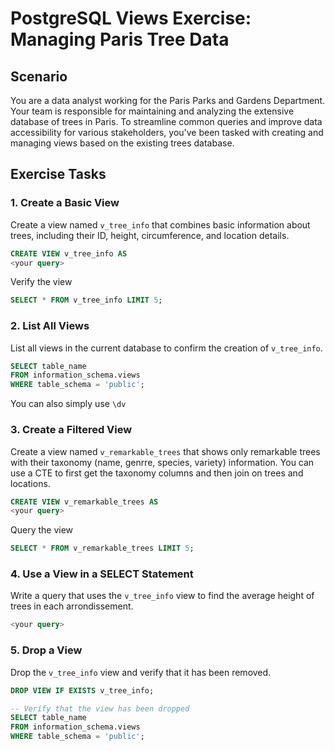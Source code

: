 # PostgreSQL Views Exercise: Managing Paris Tree Data

## Scenario

You are a data analyst working for the Paris Parks and Gardens Department. Your team is responsible for maintaining and analyzing the extensive database of trees in Paris. To streamline common queries and improve data accessibility for various stakeholders, you've been tasked with creating and managing views based on the existing trees database.

## Exercise Tasks

### 1. Create a Basic View

Create a view named `v_tree_info` that combines basic information about trees, including their ID, height, circumference, and location details.

```sql
CREATE VIEW v_tree_info AS
<your query>
```

Verify the view

```sql
SELECT * FROM v_tree_info LIMIT 5;
```

### 2. List All Views

List all views in the current database to confirm the creation of `v_tree_info`.

```sql
SELECT table_name
FROM information_schema.views
WHERE table_schema = 'public';
```

You can also simply use `\dv`

### 3. Create a Filtered View

Create a view named `v_remarkable_trees` that shows only remarkable trees with their taxonomy (name, genrre, species, variety) information. You can use a CTE to first get the taxonomy columns and then join on trees and locations.

```sql
CREATE VIEW v_remarkable_trees AS
<your query>
```

Query the view

```sql
SELECT * FROM v_remarkable_trees LIMIT 5;
```

### 4. Use a View in a SELECT Statement

Write a query that uses the `v_tree_info` view to find the average height of trees in each arrondissement.

```sql
<your query>
```

### 5. Drop a View

Drop the `v_tree_info` view and verify that it has been removed.

```sql
DROP VIEW IF EXISTS v_tree_info;

-- Verify that the view has been dropped
SELECT table_name
FROM information_schema.views
WHERE table_schema = 'public';
```
